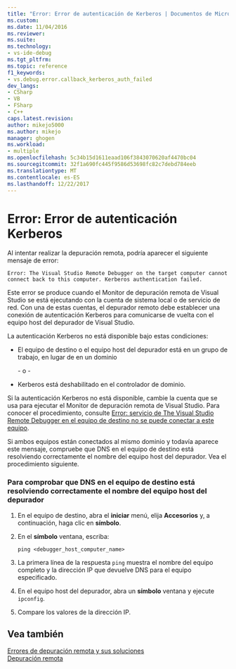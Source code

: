 ```yaml
---
title: "Error: Error de autenticación de Kerberos | Documentos de Microsoft"
ms.custom: 
ms.date: 11/04/2016
ms.reviewer: 
ms.suite: 
ms.technology:
- vs-ide-debug
ms.tgt_pltfrm: 
ms.topic: reference
f1_keywords:
- vs.debug.error.callback_kerberos_auth_failed
dev_langs:
- CSharp
- VB
- FSharp
- C++
caps.latest.revision: 
author: mikejo5000
ms.author: mikejo
manager: ghogen
ms.workload:
- multiple
ms.openlocfilehash: 5c34b15d1611eaad106f3843070620af4470bc04
ms.sourcegitcommit: 32f1a690fc445f9586d53698fc82c7debd784eeb
ms.translationtype: MT
ms.contentlocale: es-ES
ms.lasthandoff: 12/22/2017
---
```

# <a name="error-kerberos-authentication-failed"></a>Error: Error de autenticación Kerberos
Al intentar realizar la depuración remota, podría aparecer el siguiente mensaje de error:  
  
```  
Error: The Visual Studio Remote Debugger on the target computer cannot connect back to this computer. Kerberos authentication failed.  
```  
  
 Este error se produce cuando el Monitor de depuración remota de Visual Studio se está ejecutando con la cuenta de sistema local o de servicio de red. Con una de estas cuentas, el depurador remoto debe establecer una conexión de autenticación Kerberos para comunicarse de vuelta con el equipo host del depurador de Visual Studio.  
  
 La autenticación Kerberos no está disponible bajo estas condiciones:  
  
-   El equipo de destino o el equipo host del depurador está en un grupo de trabajo, en lugar de en un dominio  
  
     \- o -  
  
-   Kerberos está deshabilitado en el controlador de dominio.  
  
 Si la autenticación Kerberos no está disponible, cambie la cuenta que se usa para ejecutar el Monitor de depuración remota de Visual Studio. Para conocer el procedimiento, consulte [Error: servicio de The Visual Studio Remote Debugger en el equipo de destino no se puede conectar a este equipo](../debugger/error-the-visual-studio-remote-debugger-service-on-the-target-computer-cannot-connect-back-to-this-computer.md).  
  
 Si ambos equipos están conectados al mismo dominio y todavía aparece este mensaje, compruebe que DNS en el equipo de destino está resolviendo correctamente el nombre del equipo host del depurador. Vea el procedimiento siguiente.  
  
### <a name="to-verify-that-dns-on-the-target-computer-is-correctly-resolving-the-debugger-host-computer-name"></a>Para comprobar que DNS en el equipo de destino está resolviendo correctamente el nombre del equipo host del depurador  
  
1.  En el equipo de destino, abra el **iniciar** menú, elija **Accesorios** y, a continuación, haga clic en **símbolo**.  
  
2.  En el **símbolo** ventana, escriba:  
  
    ```  
    ping <debugger_host_computer_name>  
    ```  
  
3.  La primera línea de la respuesta `ping` muestra el nombre del equipo completo y la dirección IP que devuelve DNS para el equipo especificado.  
  
4.  En el equipo host del depurador, abra un **símbolo** ventana y ejecute `ipconfig`.  
  
5.  Compare los valores de la dirección IP.  
  
## <a name="see-also"></a>Vea también  
 [Errores de depuración remota y sus soluciones](../debugger/remote-debugging-errors-and-troubleshooting.md)   
 [Depuración remota](../debugger/remote-debugging.md)